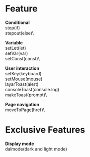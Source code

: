 # Feature

**Conditional**\
step(if)\
stepout(else)\ 

**Variable**\
setLet(let)\
setVar(var)\
setConst(const)\

**User interaction**\
setKey(keyboard)\
setMouse(mouse)\
layarToast(alert)\
consoleToast(console.log)\
makeToast(prompt)\

**Page navigation**\
moveToPage(href)\

# Exclusive Features

**Display mode**\
dalmode(dark and light mode)
